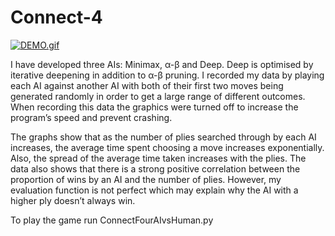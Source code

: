 # Connect-4

[![DEMO.gif](https://s2.gifyu.com/images/DEMO.gif)](https://gifyu.com/image/wOvq)

I have developed three AIs: Minimax, α-β and Deep. Deep is optimised by iterative deepening in addition to α-β pruning. I recorded my data by playing each AI against another AI with both of their first two moves being generated randomly in order to get a large range of different outcomes. When recording this data the graphics were turned off to increase the program’s speed and prevent crashing.

The graphs show that as the number of plies searched through by each AI increases, the average time spent choosing a move increases exponentially. Also, the spread of the average time taken increases with the plies. The data also shows that there is a strong positive correlation between the proportion of wins by an AI and the number of plies. However, my evaluation function is not perfect which may explain why the AI with a higher ply doesn’t always win.

To play the game run ConnectFourAIvsHuman.py
